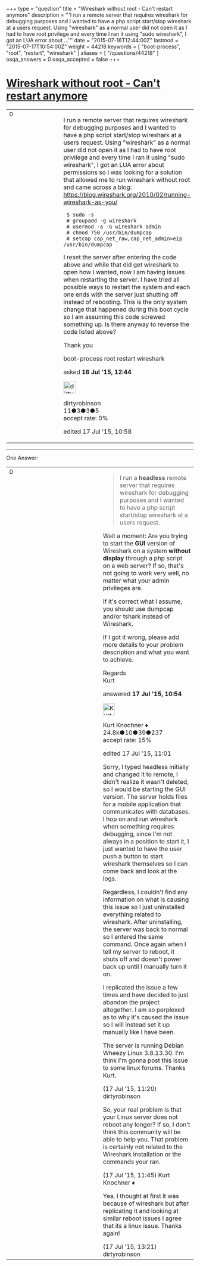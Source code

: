+++
type = "question"
title = "Wireshark without root - Can&#x27;t restart anymore"
description = '''I run a remote server that requires wireshark for debugging purposes and I wanted to have a php script start/stop wireshark at a users request. Using &quot;wireshark&quot; as a normal user did not open it as I had to have root privilege and every time I ran it using &quot;sudo wireshark&quot;, I got an LUA error about ...'''
date = "2015-07-16T12:44:00Z"
lastmod = "2015-07-17T10:54:00Z"
weight = 44218
keywords = [ "boot-process", "root", "restart", "wireshark" ]
aliases = [ "/questions/44218" ]
osqa_answers = 0
osqa_accepted = false
+++

<div class="headNormal">

# [Wireshark without root - Can't restart anymore](/questions/44218/wireshark-without-root-cant-restart-anymore)

</div>

<div id="main-body">

<div id="askform">

<table id="question-table" style="width:100%;"><colgroup><col style="width: 50%" /><col style="width: 50%" /></colgroup><tbody><tr class="odd"><td style="width: 30px; vertical-align: top"><div class="vote-buttons"><div id="post-44218-score" class="post-score" title="current number of votes">0</div><div id="favorite-count" class="favorite-count"></div></div></td><td><div id="item-right"><div class="question-body"><p>I run a remote server that requires wireshark for debugging purposes and I wanted to have a php script start/stop wireshark at a users request. Using "wireshark" as a normal user did not open it as I had to have root privilege and every time I ran it using "sudo wireshark", I got an LUA error about permissions so I was looking for a solution that allowed me to run wireshark without root and came across a blog: <a href="https://blog.wireshark.org/2010/02/running-wireshark-as-you/">https://blog.wireshark.org/2010/02/running-wireshark-as-you/</a></p><pre><code> $ sudo -s
 # groupadd -g wireshark
 # usermod -a -G wireshark admin
 # chmod 750 /usr/bin/dumpcap
 # setcap cap_net_raw,cap_net_admin=eip /usr/bin/dumpcap</code></pre><p>I reset the server after entering the code above and while that did get wireshark to open how I wanted, now I am having issues when restarting the server. I have tried all possible ways to restart the system and each one ends with the server just shutting off instead of rebooting. This is the only system change that happened during this boot cycle so I am assuming this code screwed something up. Is there anyway to reverse the code listed above?</p><p>Thank you</p></div><div id="question-tags" class="tags-container tags">boot-process root restart wireshark</div><div id="question-controls" class="post-controls"></div><div class="post-update-info-container"><div class="post-update-info post-update-info-user"><p>asked <strong>16 Jul '15, 12:44</strong></p><img src="https://secure.gravatar.com/avatar/b31f8a25e65b77f3925b1fa825dbe336?s=32&amp;d=identicon&amp;r=g" class="gravatar" width="32" height="32" alt="dirtyrobinson&#39;s gravatar image" /><p>dirtyrobinson<br />
<span class="score" title="11 reputation points">11</span><span title="3 badges"><span class="badge1">●</span><span class="badgecount">3</span></span><span title="3 badges"><span class="silver">●</span><span class="badgecount">3</span></span><span title="5 badges"><span class="bronze">●</span><span class="badgecount">5</span></span><br />
<span class="accept_rate" title="Rate of the user&#39;s accepted answers">accept rate:</span> <span title="dirtyrobinson has no accepted answers">0%</span></p></div><div class="post-update-info post-update-info-edited"><p>edited 17 Jul '15, 10:58</p></div></div><div id="comments-container-44218" class="comments-container"></div><div id="comment-tools-44218" class="comment-tools"></div><div class="clear"></div><div id="comment-44218-form-container" class="comment-form-container"></div><div class="clear"></div></div></td></tr></tbody></table>

------------------------------------------------------------------------

<div class="tabBar">

<span id="sort-top"></span>

<div class="headQuestions">

One Answer:

</div>

</div>

<span id="44258"></span>

<div id="answer-container-44258" class="answer">

<table style="width:100%;"><colgroup><col style="width: 50%" /><col style="width: 50%" /></colgroup><tbody><tr class="odd"><td style="width: 30px; vertical-align: top"><div class="vote-buttons"><div id="post-44258-score" class="post-score" title="current number of votes">0</div></div></td><td><div class="item-right"><div class="answer-body"><blockquote><p>I run a <strong>headless</strong> remote server that requires wireshark for debugging purposes and I wanted to have a php script start/stop wireshark at a users request.</p></blockquote><p>Wait a moment: Are you trying to start the <strong>GUI</strong> version of Wireshark on a system <strong>without display</strong> through a php script on a web server? If so, that's not going to work very well, no matter what your admin privileges are.</p><p>If it's correct what I assume, you should use dumpcap and/or tshark instead of Wireshark.</p><p>If I got it wrong, please add more details to your problem description and what you want to achieve.</p><p>Regards<br />
Kurt</p></div><div class="answer-controls post-controls"></div><div class="post-update-info-container"><div class="post-update-info post-update-info-user"><p>answered <strong>17 Jul '15, 10:54</strong></p><img src="https://secure.gravatar.com/avatar/23b7bf5b13bc2c98b2e8aa9869ca5d75?s=32&amp;d=identicon&amp;r=g" class="gravatar" width="32" height="32" alt="Kurt%20Knochner&#39;s gravatar image" /><p>Kurt Knochner ♦<br />
<span class="score" title="24767 reputation points"><span>24.8k</span></span><span title="10 badges"><span class="badge1">●</span><span class="badgecount">10</span></span><span title="39 badges"><span class="silver">●</span><span class="badgecount">39</span></span><span title="237 badges"><span class="bronze">●</span><span class="badgecount">237</span></span><br />
<span class="accept_rate" title="Rate of the user&#39;s accepted answers">accept rate:</span> <span title="Kurt Knochner has 344 accepted answers">15%</span> </br></p></div><div class="post-update-info post-update-info-edited"><p>edited 17 Jul '15, 11:01</p></div></div><div id="comments-container-44258" class="comments-container"><span id="44261"></span><div id="comment-44261" class="comment"><div id="post-44261-score" class="comment-score"></div><div class="comment-text"><p>Sorry, I typed headless initially and changed it to remote, I didn't realize it wasn't deleted, so I would be starting the GUI version. The server holds files for a mobile application that communicates with databases. I hop on and run wireshark when something requires debugging, since I'm not always in a position to start it, I just wanted to have the user push a button to start wireshark themselves so I can come back and look at the logs.</p><p>Regardless, I couldn't find any information on what is causing this issue so I just uninstalled everything related to wireshark. After uninstalling, the server was back to normal so I entered the same command. Once again when I tell my server to reboot, it shuts off and doesn't power back up until I manually turn it on.<br />
</p><p>I replicated the issue a few times and have decided to just abandon the project altogether. I am so perplexed as to why it's caused the issue so I will instead set it up manually like I have been.</p><p>The server is running Debian Wheezy Linux 3.8.13.30. I'm think I'm gonna post this issue to some linux forums. Thanks Kurt.</p></div><div id="comment-44261-info" class="comment-info"><span class="comment-age">(17 Jul '15, 11:20)</span> dirtyrobinson</div></div><span id="44262"></span><div id="comment-44262" class="comment"><div id="post-44262-score" class="comment-score"></div><div class="comment-text"><p>So, your real problem is that your Linux server does not reboot any longer? If so, I don't think this community will be able to help you. That problem is certainly not related to the Wireshark installation or the commands your ran.</p></div><div id="comment-44262-info" class="comment-info"><span class="comment-age">(17 Jul '15, 11:45)</span> Kurt Knochner ♦</div></div><span id="44268"></span><div id="comment-44268" class="comment"><div id="post-44268-score" class="comment-score"></div><div class="comment-text"><p>Yea, I thought at first it was because of wireshark but after replicating it and looking at similar reboot issues I agree that its a linux issue. Thanks again!</p></div><div id="comment-44268-info" class="comment-info"><span class="comment-age">(17 Jul '15, 13:21)</span> dirtyrobinson</div></div></div><div id="comment-tools-44258" class="comment-tools"></div><div class="clear"></div><div id="comment-44258-form-container" class="comment-form-container"></div><div class="clear"></div></div></td></tr></tbody></table>

</div>

<div class="paginator-container-left">

</div>

</div>

</div>

